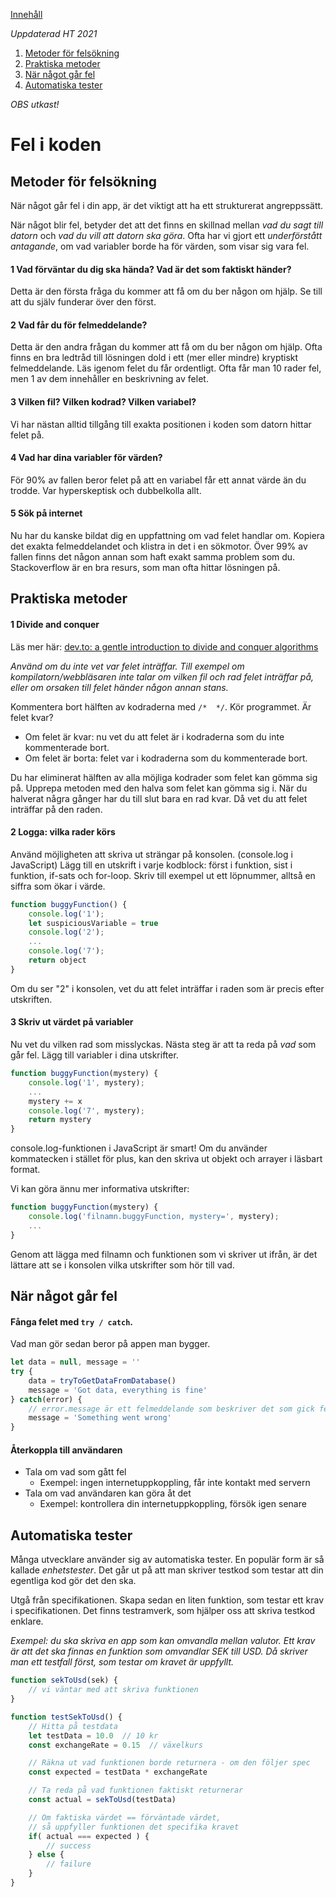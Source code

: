 [Innehåll](README.md)

*Uppdaterad HT 2021*

1. [Metoder för felsökning](#metoder-fr-felskning)
1. [Praktiska metoder](#praktiska-metoder)
1. [När något går fel](#nr-ngot-gr-fel)
1. [Automatiska tester](#automatiska-tester)

*OBS utkast!*



# Fel i koden
## Metoder för felsökning
När något går fel i din app, är det viktigt att ha ett strukturerat angreppssätt.

När något blir fel, betyder det att det finns en skillnad mellan *vad du sagt till datorn* och *vad du vill att datorn ska göra*. Ofta har vi gjort ett *underförstått antagande*, om vad variabler borde ha för värden, som visar sig vara fel.

#### 1 Vad förväntar du dig ska hända? Vad är det som faktiskt händer?
Detta är den första fråga du kommer att få om du ber någon om hjälp. Se till att du själv funderar över den först.

#### 2 Vad får du för felmeddelande?
Detta är den andra frågan du kommer att få om du ber någon om hjälp. Ofta finns en bra ledtråd till lösningen dold i ett (mer eller mindre) kryptiskt felmeddelande. Läs igenom felet du får ordentligt. Ofta får man 10 rader fel, men 1 av dem innehåller en beskrivning av felet.

#### 3 Vilken fil? Vilken kodrad? Vilken variabel?
Vi har nästan alltid tillgång till exakta positionen i koden som datorn hittar felet på.

#### 4 Vad har dina variabler för värden?
För 90% av fallen beror felet på att en variabel får ett annat värde än du trodde. Var hyperskeptisk och dubbelkolla allt.

#### 5 Sök på internet
Nu har du kanske bildat dig en uppfattning om vad felet handlar om. Kopiera det exakta felmeddelandet och klistra in det i en sökmotor. Över 99% av fallen finns det någon annan som haft exakt samma problem som du. Stackoverflow är en bra resurs, som man ofta hittar lösningen på.

## Praktiska metoder
#### 1 Divide and conquer
Läs mer här: [dev.to: a gentle introduction to divide and conquer algorithms](https://dev.to/brandonskerritt/a-gentle-introduction-to-divide-and-conquer-algorithms-1ga)

*Använd om du inte vet var felet inträffar. Till exempel om kompilatorn/webbläsaren inte talar om vilken fil och rad felet inträffar på, eller om orsaken till felet händer någon annan stans.*

Kommentera bort hälften av kodraderna med `/*  */`. Kör programmet. Är felet kvar?
+ Om felet är kvar: nu vet du att felet är i kodraderna som du inte kommenterade bort.
+ Om felet är borta: felet var i kodraderna som du kommenterade bort.

Du har eliminerat hälften av alla möjliga kodrader som felet kan gömma sig på. Upprepa metoden med den halva som felet kan gömma sig i. När du halverat några gånger har du till slut bara en rad kvar. Då vet du att felet inträffar på den raden.


#### 2 Logga: vilka rader körs
Använd möjligheten att skriva ut strängar på konsolen. (console.log i JavaScript) Lägg till en utskrift i varje kodblock: först i funktion, sist i funktion, if-sats och for-loop. Skriv till exempel ut ett löpnummer, alltså en siffra som ökar i värde.

```javascript
function buggyFunction() {
	console.log('1');
	let suspiciousVariable = true
	console.log('2');
	...
	console.log('7');
	return object
}
```

Om du ser "2" i konsolen, vet du att felet inträffar i raden som är precis efter utskriften.

#### 3 Skriv ut värdet på variabler
Nu vet du vilken rad som misslyckas. Nästa steg är att ta reda på *vad* som går fel. Lägg till variabler i dina utskrifter.
```javascript
function buggyFunction(mystery) {
	console.log('1', mystery);
	...
	mystery += x
	console.log('7', mystery);
	return mystery
}
```

console.log-funktionen i JavaScript är smart! Om du använder kommatecken i stället för plus, kan den skriva ut objekt och arrayer i läsbart format.

Vi kan göra ännu mer informativa utskrifter:
```javascript
function buggyFunction(mystery) {
	console.log('filnamn.buggyFunction, mystery=', mystery);
	...
}
```

Genom att lägga med filnamn och funktionen som vi skriver ut ifrån, är det lättare att se i konsolen vilka utskrifter som hör till vad.



## När något går fel
#### Fånga felet med `try / catch`.
Vad man gör sedan beror på appen man bygger.
```javascript
let data = null, message = ''
try {
	data = tryToGetDataFromDatabase()
	message = 'Got data, everything is fine'
} catch(error) {
	// error.message är ett felmeddelande som beskriver det som gick fel
	message = 'Something went wrong'
}
```


#### Återkoppla till användaren
+ Tala om vad som gått fel
	+ Exempel: ingen internetuppkoppling, får inte kontakt med servern
+ Tala om vad användaren kan göra åt det
	+ Exempel: kontrollera din internetuppkoppling, försök igen senare


## Automatiska tester
Många utvecklare använder sig av automatiska tester. En populär form är så kallade *enhetstester*. Det går ut på att man skriver testkod som testar att din egentliga kod gör det den ska.

Utgå från specifikationen. Skapa sedan en liten funktion, som testar ett krav i specifikationen. Det finns testramverk, som hjälper oss att skriva testkod enklare.

*Exempel: du ska skriva en app som kan omvandla mellan valutor. Ett krav är att det ska finnas en funktion som omvandlar SEK till USD. Då skriver man ett testfall först, som testar om kravet är uppfyllt.*
```javascript
function sekToUsd(sek) {
	// vi väntar med att skriva funktionen
}

function testSekToUsd() {
	// Hitta på testdata
	let testData = 10.0  // 10 kr
	const exchangeRate = 0.15  // växelkurs

	// Räkna ut vad funktionen borde returnera - om den följer spec
	const expected = testData * exchangeRate

	// Ta reda på vad funktionen faktiskt returnerar
	const actual = sekToUsd(testData)

	// Om faktiska värdet == förväntade värdet,
	// så uppfyller funktionen det specifika kravet
	if( actual === expected ) {
		// success
	} else {
		// failure
	}
}
```
